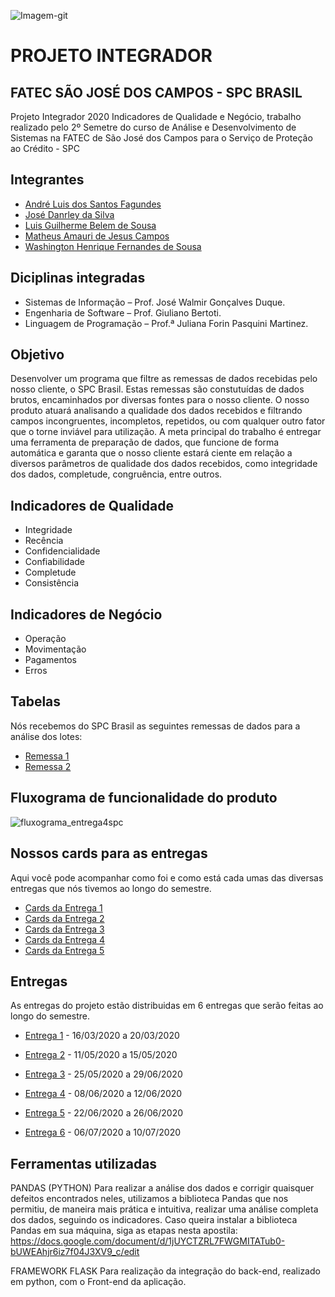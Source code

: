 ![Imagem-git](https://user-images.githubusercontent.com/56441318/83182121-3afbba80-a0fc-11ea-9ca4-3d58ad1f4091.jpg)

# PROJETO INTEGRADOR 
## FATEC SÃO JOSÉ DOS CAMPOS - SPC BRASIL
Projeto Integrador 2020 Indicadores de Qualidade e Negócio, trabalho realizado pelo 2º Semetre do curso de Análise e Desenvolvimento de Sistemas na FATEC de São José dos Campos para o Serviço de Proteção ao Crédito - SPC

## Integrantes
- [André Luis dos Santos Fagundes](https://github.com/Andre-lsf)
- [José Danrley da Silva](https://github.com/JDanrley)
- [Luis Guilherme Belem de Sousa](https://github.com/LuisGuilhermeSousa)
- [Matheus Amauri de Jesus Campos](https://github.com/MatheusCampos-450)
- [Washington Henrique Fernandes de Sousa](https://github.com/justhenrique)


## Diciplinas integradas
- Sistemas de Informação – Prof. José Walmir Gonçalves Duque.
- Engenharia de Software – Prof. Giuliano Bertoti.
-	Linguagem de Programação – Prof.ª Juliana Forin Pasquini Martinez. 


## Objetivo
Desenvolver um programa que filtre as remessas de dados recebidas pelo nosso cliente, o SPC Brasil. Estas remessas são constutuídas de dados brutos, encaminhados por diversas fontes para o nosso cliente. O nosso produto atuará analisando a qualidade dos dados recebidos e filtrando campos incongruentes, incompletos, repetidos, ou com qualquer outro fator que o torne inviável para utilização. A meta principal do trabalho é entregar uma ferramenta de preparação de dados, que funcione de forma automática e garanta que o nosso cliente estará ciente em relação a diversos parâmetros de qualidade dos dados recebidos, como integridade dos dados, completude, congruência, entre outros.


## Indicadores de Qualidade
-	Integridade
-	Recência
-	Confidencialidade
-	Confiabilidade
-	Completude
-	Consistência 

## Indicadores de Negócio
- Operação
- Movimentação
- Pagamentos
- Erros


## Tabelas
Nós recebemos do SPC Brasil as seguintes remessas de dados para a análise dos lotes:

- <a href='https://github.com/justhenrique/SPC-projeto-integrador/tree/master/Dados'>Remessa 1</a>
- <a href='https://github.com/justhenrique/SPC-projeto-integrador/tree/master/Entrega%204/Dados%20-%20Remessa%202'>Remessa 2</a>



## Fluxograma de funcionalidade do produto
![fluxograma_entrega4spc](https://user-images.githubusercontent.com/54003876/84607266-b4c4cf80-ae82-11ea-9104-2166954a5197.png)

## Nossos cards para as entregas
Aqui você pode acompanhar como foi e como está cada umas das diversas entregas que nós tivemos ao longo do semestre.
- [Cards da Entrega 1](https://github.com/justhenrique/SPC-projeto-integrador/projects/3)
- [Cards da Entrega 2](https://github.com/justhenrique/SPC-projeto-integrador/projects/4)
- [Cards da Entrega 3](https://github.com/justhenrique/SPC-projeto-integrador/projects/5)
- [Cards da Entrega 4](https://github.com/justhenrique/SPC-projeto-integrador/projects/6)
- [Cards da Entrega 5](https://github.com/justhenrique/SPC-projeto-integrador/projects/7)

## Entregas
As entregas do projeto estão distribuidas em 6 entregas que serão feitas ao longo do semestre.

- <a href='https://github.com/justhenrique/SPC-projeto-integrador/tree/master/Entrega%201'>Entrega 1</a> - 16/03/2020 a 20/03/2020

- <a href='https://github.com/justhenrique/SPC-projeto-integrador/tree/master/Entrega%202'>Entrega 2</a> - 11/05/2020 a 15/05/2020

- <a href='https://github.com/justhenrique/SPC-projeto-integrador/tree/master/Entrega%203'>Entrega 3</a> - 25/05/2020 a 29/06/2020

- <a href='https://github.com/justhenrique/SPC-projeto-integrador/tree/master/Entrega%204'>Entrega 4</a> - 08/06/2020 a 12/06/2020

- <a href='https://github.com/justhenrique/SPC-projeto-integrador/tree/master/Entrega%205'>Entrega 5</a> - 22/06/2020 a 26/06/2020

- <a href='...'>Entrega 6</a> - 06/07/2020 a 10/07/2020


## Ferramentas utilizadas

PANDAS (PYTHON)
Para realizar a análise dos dados e corrigir quaisquer defeitos encontrados neles, utilizamos a biblioteca Pandas que nos permitiu, de maneira mais prática e intuitiva, realizar uma análise completa dos dados, seguindo os indicadores.
Caso queira instalar a biblioteca Pandas em sua máquina, siga as etapas nesta apostila: https://docs.google.com/document/d/1jUYCTZRL7FWGMITATub0-bUWEAhjr6iz7f04J3XV9_c/edit 

FRAMEWORK FLASK
Para realização da integração do back-end, realizado em python, com o Front-end da aplicação. 
